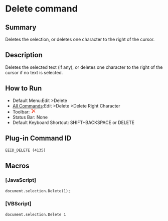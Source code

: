 # Delete command

## Summary

Deletes the selection, or deletes one character to the right of the cursor.

## Description

Deletes the selected text (if any), or deletes one character to the
right of the cursor if no text is selected.

## How to Run

- Default Menu:Edit \>Delete
- [All Commands](../tools/all_commands):Edit \>Delete
\>Delete Right Character
- Toolbar: ![](../../images/delete.gif)
- Status Bar: None
- Default Keyboard Shortcut: SHIFT+BACKSPACE or DELETE

## Plug-in Command ID

```
EEID_DELETE (4135)
```

## Macros

### \[JavaScript\]

```
document.selection.Delete(1);
```

### \[VBScript\]

```
document.selection.Delete 1
```
